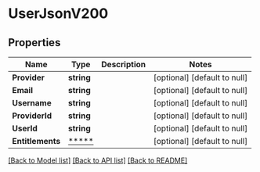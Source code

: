# UserJsonV200

## Properties
Name | Type | Description | Notes
------------ | ------------- | ------------- | -------------
**Provider** | **string** |  | [optional] [default to null]
**Email** | **string** |  | [optional] [default to null]
**Username** | **string** |  | [optional] [default to null]
**ProviderId** | **string** |  | [optional] [default to null]
**UserId** | **string** |  | [optional] [default to null]
**Entitlements** | [*****](.md) |  | [optional] [default to null]

[[Back to Model list]](../README.md#documentation-for-models) [[Back to API list]](../README.md#documentation-for-api-endpoints) [[Back to README]](../README.md)

